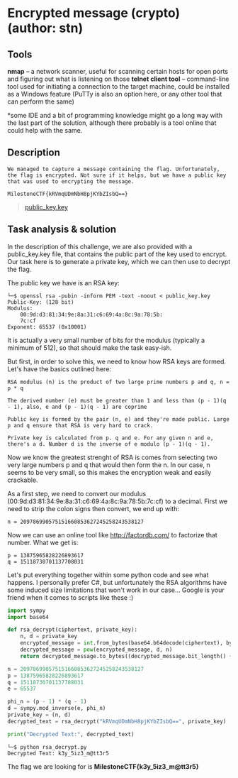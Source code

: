 # Encrypted message (crypto) (author: stn)

## Tools

**nmap** – a network scanner, useful for scanning certain hosts for open ports and figuring out what is listening on those
**telnet client tool** – command-line tool used for initiating a connection to the target machine, could be installed as a Windows feature (PuTTy is also an option here, or any other tool that can perform the same)

*some IDE and a bit of programming knowledge might go a long way with the last part of the solution, although there probably is a tool online that could help with the same.


## Description

```
We managed to capture a message containing the flag. Unfortunately, the flag is encrypted. Not sure if it helps, but we have a public key that was used to encrypting the message.

MilestoneCTF{kRVmqUDmNbH8pjKYbZIsbQ==}
```

> [public_key.key](./public_key.key)

## Task analysis & solution

In the description of this challenge, we are also provided with a public_key.key file, that contains the public part of the key used to encrypt. Our task here is to generate a private key, which we can then use to decrypt the flag. 

The public key we have is an RSA key:

```shell
└─$ openssl rsa -pubin -inform PEM -text -noout < public_key.key
Public-Key: (128 bit)
Modulus:
    00:9d:d3:81:34:9e:8a:31:c6:69:4a:8c:9a:78:5b:
    7c:cf
Exponent: 65537 (0x10001)
```

It is actually a very small number of bits for the modulus (typically a minimum of 512), so that should make the task easy-ish.

But first, in order to solve this, we need to know how RSA keys are formed. Let's have the basics outlined here:

```
RSA modulus (n) is the product of two large prime numbers p and q, n = p * q

The derived number (e) must be greater than 1 and less than (p - 1)(q - 1), also, e and (p - 1)(q - 1) are coprime

Public key is formed by the pair (n, e) and they're made public. Large p and q ensure that RSA is very hard to crack.

Private key is calculated from p. q and e. For any given n and e, there's a d. Number d is the inverse of e modulo (p - 1)(q - 1).
```

Now we know the greatest strenght of RSA is comes from selecting two very large numbers p and q that would then form the n. In our case, n seems to be very small, so this makes the encryption weak and easily crackable.

As a first step, we need to convert our modulus (00:9d:d3:81:34:9e:8a:31:c6:69:4a:8c:9a:78:5b:7c:cf) to a decimal. First we need to strip the colon signs then convert, we end up with:

```
n = 209786990575151660853627245258243538127
```

Now we can use an online tool like http://factordb.com/ to factorize that number. What we get is:

```
p = 13875965828226893617
q = 15118730701137708031
```

Let's put everything together within some python code and see what happens. I personally prefer C#, but unfortunately the RSA algorithms have some induced size limitations that won't work in our case... Google is your friend when it comes to scripts like these :)

```python
import sympy
import base64

def rsa_decrypt(ciphertext, private_key):
    n, d = private_key
    encrypted_message = int.from_bytes(base64.b64decode(ciphertext), byteorder='big')
    decrypted_message = pow(encrypted_message, d, n)
    return decrypted_message.to_bytes((decrypted_message.bit_length() + 7) // 8, byteorder='big').decode('utf-8')

n = 209786990575151660853627245258243538127
p = 13875965828226893617
q = 15118730701137708031
e = 65537

phi_n = (p - 1) * (q - 1)
d = sympy.mod_inverse(e, phi_n)
private_key = (n, d)
decrypted_text = rsa_decrypt("kRVmqUDmNbH8pjKYbZIsbQ==", private_key)

print("Decrypted Text:", decrypted_text)

```

```shell
└─$ python rsa_decrypt.py
Decrypted Text: k3y_5iz3_m@tt3r5

```

The flag we are looking for is **MilestoneCTF{k3y_5iz3_m@tt3r5}**